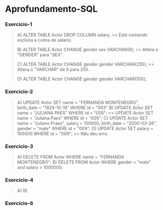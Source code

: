 # Aprofundamento-SQL

### Exercicio-1

>
> A) ALTER TABLE Actor DROP COLUMN salary; >> Este comando excluira a colina de salario.
>
> B) ALTER TABLE Actor CHANGE gender sex VARCHAR(6); >> Altera o "GENDER" para "SEX".
>
> C) ALTER TABLE Actor CHANGE gender gender VARCHAR(255); >> Altera o "VARCHAR" de 6 para 255.
>
> D) ALTER TABLE Actor CHANGE gender gender VARCHAR(100);
>

### Exercicio-2

>
> A) UPDATE Actor SET name = "FERNANDA MONTENEGRO", birth_date = "1929-10-16"  WHERE id = "003"
> B) UPDATE Actor SET name = "JULIANA PAES"  WHERE id = "005"; >> UPDATE Actor SET name = "Juliana Paes"  WHERE id = "005";
> C) UPDATE Actor SET name = "Juliano Praes", salary = 100000, birth_date = "2000-03-26", gender = "male"  WHERE id = "009";
> D) UPDATE Actor SET salary = 100000 WHERE id = "009"; >> Não deu erro.
>

### Exercicio-3

>
> A) DELETE FROM Actor WHERE name = "FERNANDA MONTENEGRO"; 
> B) DELETE FROM Actor WHERE gender = "male" and salary > 1000000;
>

### Exercicio-4

>
> A) 
> B) 
>

### Exercicio-6